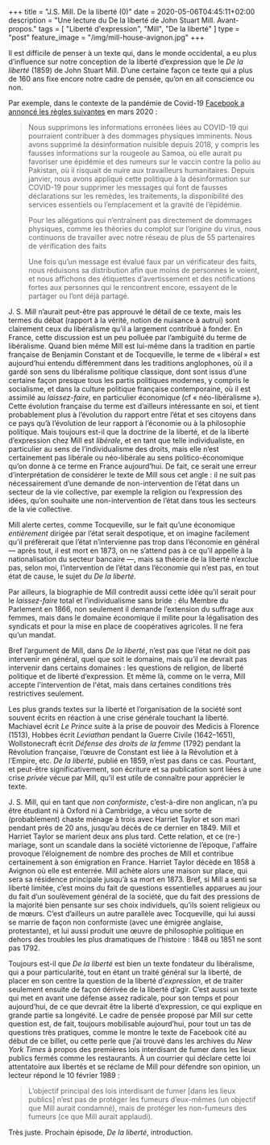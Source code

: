 +++
title = "J.S. Mill. De la liberté (0)"
date = 2020-05-06T04:45:11+02:00
description = "Une lecture du De la liberté de John Stuart Mill. Avant-propos."
tags = [ "Liberté d'expression", "Mill", "De la liberté" ]
type = "post"
feature_image = "/img/mill-house-avignon.jpg"
+++

Il est difficile de penser à un texte qui, dans le monde occidental, a eu plus d’influence sur notre conception de la liberté d’expression que le _De la liberté_ (1859) de John Stuart Mill. D’une certaine façon ce texte qui a plus de 160 ans fixe encore notre cadre de pensée, qu’on en ait conscience ou non.

Par exemple, dans le contexte de la pandémie de Covid-19 [Facebook a annoncé les règles suivantes](https://about.fb.com/news/2020/03/combating-covid-19-misinformation/) en mars 2020 :

> Nous supprimons les informations erronées liées au COVID-19 qui pourraient contribuer à des dommages physiques imminents. Nous avons supprimé la désinformation nuisible depuis 2018, y compris les fausses informations sur la rougeole au Samoa, où elle aurait pu favoriser une épidémie et des rumeurs sur le vaccin contre la polio au Pakistan, où il risquait de nuire aux travailleurs humanitaires. Depuis janvier, nous avons appliqué cette politique à la désinformation sur COVID-19 pour supprimer les messages qui font de fausses déclarations sur les remèdes, les traitements, la disponibilité des services essentiels ou l’emplacement et la gravité de l’épidémie.
>
>Pour les allégations qui n’entraînent pas directement de dommages physiques, comme les théories du complot sur l’origine du virus, nous continuons de travailler avec notre réseau de plus de 55 partenaires de vérification des faits
>
>Une fois qu’un message est évalué faux par un vérificateur des faits, nous réduisons sa distribution afin que moins de personnes le voient, et nous affichons des étiquettes d’avertissement et des notifications fortes aux personnes qui le rencontrent encore, essayent de le partager ou l’ont déjà partagé.

J. S. Mill n’aurait peut-être pas approuvé le détail de ce texte, mais les termes du débat (rapport à la vérité, notion de nuisance à autrui) sont clairement ceux du libéralisme qu’il a largement contribué à fonder. En France, cette discussion est un peu polluée par l’ambiguïté du terme de libéralisme. Quand bien même Mill est lui-même dans la tradition en partie française de Benjamin Constant et de Tocqueville, le terme de « libéral » est aujourd’hui entendu différemment dans les traditions anglophones, où il a gardé son sens du libéralisme politique classique, dont sont issus d’une certaine façon presque tous les partis politiques modernes, y compris le socialisme, et dans la culture politique française contemporaine, où il est assimilé au _laissez-faire_, en particulier économique (cf « néo-libéralisme »). Cette évolution française du terme est d’ailleurs intéressante en soi, et tient probablement plus à l’évolution du rapport entre l’état et ses citoyens dans ce pays qu’à l’évolution de leur rapport à l’économie ou à la philosophie politique. Mais toujours est-il que la doctrine de la liberté, et de la liberté d’expression chez Mill est _libérale_, et en tant que telle individualiste, en particulier au sens de l’individualisme des droits, mais elle n’est certainement pas libérale ou néo-libérale au sens politico-économique qu’on donne à ce terme en France aujourd’hui. De fait, ce serait une erreur d’interprétation de considérer le texte de Mill sous cet angle : il ne suit pas nécessairement d’une demande de non-intervention de l’état dans un secteur de la vie collective, par exemple la religion ou l’expression des idées, qu’on souhaite une non-intervention de l’état dans tous les secteurs de la vie collective.

Mill alerte certes, comme Tocqueville, sur le fait qu’une économique _entièrement_ dirigée par l’état serait despotique, et on imagine facilement qu’il préfèrerait que l’état n’intervienne pas trop dans l’économie en général — après tout, il est mort en 1873, on ne s’attend pas à ce qu’il appelle à la nationalisation du secteur bancaire —, mais sa théorie de la liberté n’exclue pas, selon moi, l’intervention de l’état dans l’économie qui n’est pas, en tout état de cause, le sujet du _De la liberté_.

Par ailleurs, la biographie de Mill contredit aussi cette idée qu’il serait pour le _laissez-faire_ total et l’individualisme sans bride : élu Membre du Parlement en 1866, non seulement il demande l’extension du suffrage aux femmes, mais dans le domaine économique il milite pour la légalisation des syndicats et pour la mise en place de coopératives agricoles. Il ne fera qu’un mandat.

Bref l’argument de Mill, dans _De la liberté_, n’est pas que l’état ne doit pas intervenir en général, quel que soit le domaine, mais qu’il ne devrait pas intervenir dans certains domaines : les questions de religion, de liberté politique et de liberté d’expression. Et même là, comme on le verra, Mill accepte l'intervention de l'état, mais dans certaines conditions très restrictives seulement.

Les plus grands textes sur la liberté et l’organisation de la société sont souvent écrits en réaction à une crise générale touchant la liberté. Machiavel écrit _Le Prince_ suite à la prise de pouvoir des Medicis à Florence (1513), Hobbes écrit _Leviathan_ pendant la Guerre Civile (1642–1651), Wollstonecraft écrit _Défense des droits de la femme_ (1792) pendant la Révolution française, l’œuvre de Constant est liée à la Révolution et à l’Empire, etc. _De la liberté_, publié en 1859, n’est pas dans ce cas. Pourtant, et peut-être significativement, son écriture et sa publication sont liées à une crise _privée_ vécue par Mill, qu’il est utile de connaître pour apprécier le texte.

J. S. Mill, qui en tant que _non conformiste_, c’est-à-dire non anglican, n’a pu être étudiant ni à Oxford ni à Cambridge, a vécu une sorte de (probablement) chaste ménage à trois avec Harriet Taylor et son mari pendant près de 20 ans, jusqu’au décès de ce dernier en 1849. Mill et Harriet Taylor se marient deux ans plus tard. Cette relation, et ce (re-) mariage, sont un scandale dans la société victorienne de l’époque, l'affaire provoque l’éloignement de nombre des proches de Mill et contribue certainement à son émigration en France. Harriet Taylor décède en 1858 à Avignon où elle est enterrée. Mill achète alors une maison sur place, qui sera sa résidence principale jusqu’à sa mort en 1873. Bref, si Mill a senti sa liberté limitée, c’est moins du fait de questions essentielles apparues au jour du fait d’un soulèvement général de la société, que du fait des pressions de la majorité bien pensante sur ses choix individuels, qu’ils soient religieux ou de mœurs. C’est d’ailleurs un autre parallèle avec Tocqueville, qui lui aussi se marrie de façon non conformiste (avec une émigrée anglaise, protestante), et lui aussi produit une œuvre de philosophie politique en dehors des troubles les plus dramatiques de l’histoire : 1848 ou 1851 ne sont pas 1792.

Toujours est-il que _De la liberté_ est bien un texte fondateur du libéralisme, qui a pour particularité, tout en étant un traité général sur la liberté, de placer en son centre la question de la liberté d’_expression_, et de traiter seulement ensuite de façon dérivée de la liberté d’agir. C’est aussi un texte qui met en avant une défense assez radicale, pour son temps et pour aujourd’hui, de ce que devrait être la liberté d’expression, ce qui explique en grande partie sa longévité. Le cadre de pensée proposé par Mill sur cette question est, de fait, toujours mobilisable aujourd’hui, pour tout un tas de questions très pratiques, comme le montre le texte de Facebook cité au début de ce billet, ou cette perle que j’ai trouvé dans les archives du _New York Times_ à propos des premières lois interdisant de fumer dans les lieux publics fermés comme les restaurants. À un courrier qui déclare cette loi attentatoire aux libertés et se réclame de Mill pour défendre son opinion, un lecteur répond le 10 février 1989 :

> L’objectif principal des lois interdisant de fumer [dans les lieux publics] n’est pas de protéger les fumeurs d’eux-mêmes (un objectif que Mill aurait condamné), mais de protéger les non-fumeurs des fumeurs (ce que Mill aurait applaudi).

Très juste. Prochain épisode, _De la liberté_, introduction.
